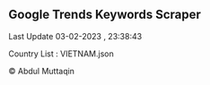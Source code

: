 

## Google Trends Keywords Scraper 
 
Last Update 03-02-2023 , 23:38:43

Country List :
VIETNAM.json



© Abdul Muttaqin 
